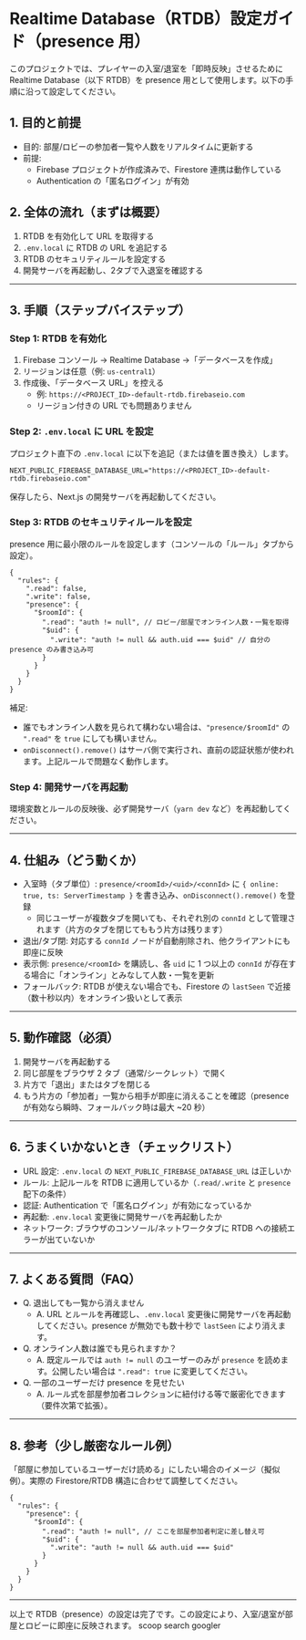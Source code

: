 # Realtime Database（RTDB）設定ガイド（presence 用）

このプロジェクトでは、プレイヤーの入室/退室を「即時反映」させるために Realtime Database（以下 RTDB）を presence 用として使用します。以下の手順に沿って設定してください。

## 1. 目的と前提
- 目的: 部屋/ロビーの参加者一覧や人数をリアルタイムに更新する
- 前提:
  - Firebase プロジェクトが作成済みで、Firestore 連携は動作している
  - Authentication の「匿名ログイン」が有効

## 2. 全体の流れ（まずは概要）
1) RTDB を有効化して URL を取得する
2) `.env.local` に RTDB の URL を追記する
3) RTDB のセキュリティルールを設定する
4) 開発サーバを再起動し、2タブで入退室を確認する

---

## 3. 手順（ステップバイステップ）

### Step 1: RTDB を有効化
1. Firebase コンソール → Realtime Database →「データベースを作成」
2. リージョンは任意（例: `us-central1`）
3. 作成後、「データベース URL」を控える
   - 例: `https://<PROJECT_ID>-default-rtdb.firebaseio.com`
   - リージョン付きの URL でも問題ありません

### Step 2: `.env.local` に URL を設定
プロジェクト直下の `.env.local` に以下を追記（または値を置き換え）します。

```
NEXT_PUBLIC_FIREBASE_DATABASE_URL="https://<PROJECT_ID>-default-rtdb.firebaseio.com"
```

保存したら、Next.js の開発サーバを再起動してください。

### Step 3: RTDB のセキュリティルールを設定
presence 用に最小限のルールを設定します（コンソールの「ルール」タブから設定）。

```
{
  "rules": {
    ".read": false,
    ".write": false,
    "presence": {
      "$roomId": {
        ".read": "auth != null", // ロビー/部屋でオンライン人数・一覧を取得
        "$uid": {
          ".write": "auth != null && auth.uid === $uid" // 自分の presence のみ書き込み可
        }
      }
    }
  }
}
```

補足:
- 誰でもオンライン人数を見られて構わない場合は、`"presence/$roomId"` の `".read"` を `true` にしても構いません。
- `onDisconnect().remove()` はサーバ側で実行され、直前の認証状態が使われます。上記ルールで問題なく動作します。

### Step 4: 開発サーバを再起動
環境変数とルールの反映後、必ず開発サーバ（`yarn dev` など）を再起動してください。

---

## 4. 仕組み（どう動くか）
- 入室時（タブ単位）: `presence/<roomId>/<uid>/<connId>` に `{ online: true, ts: ServerTimestamp }` を書き込み、`onDisconnect().remove()` を登録
  - 同じユーザーが複数タブを開いても、それぞれ別の `connId` として管理されます（片方のタブを閉じてももう片方は残ります）
- 退出/タブ閉: 対応する `connId` ノードが自動削除され、他クライアントにも即座に反映
- 表示側: `presence/<roomId>` を購読し、各 `uid` に 1 つ以上の `connId` が存在する場合に「オンライン」とみなして人数・一覧を更新
- フォールバック: RTDB が使えない場合でも、Firestore の `lastSeen` で近接（数十秒以内）をオンライン扱いとして表示

---

## 5. 動作確認（必須）
1) 開発サーバを再起動する
2) 同じ部屋をブラウザ 2 タブ（通常/シークレット）で開く
3) 片方で「退出」またはタブを閉じる
4) もう片方の「参加者」一覧から相手が即座に消えることを確認（presence が有効なら瞬時、フォールバック時は最大 ~20 秒）

---

## 6. うまくいかないとき（チェックリスト）
- URL 設定: `.env.local` の `NEXT_PUBLIC_FIREBASE_DATABASE_URL` は正しいか
- ルール: 上記ルールを RTDB に適用しているか（`.read/.write` と `presence` 配下の条件）
- 認証: Authentication で「匿名ログイン」が有効になっているか
- 再起動: `.env.local` 変更後に開発サーバを再起動したか
- ネットワーク: ブラウザのコンソール/ネットワークタブに RTDB への接続エラーが出ていないか

---

## 7. よくある質問（FAQ）
- Q. 退出しても一覧から消えません
  - A. URL とルールを再確認し、`.env.local` 変更後に開発サーバを再起動してください。presence が無効でも数十秒で `lastSeen` により消えます。
- Q. オンライン人数は誰でも見られますか？
  - A. 既定ルールでは `auth != null` のユーザーのみが `presence` を読めます。公開したい場合は `".read": true` に変更してください。
- Q. 一部のユーザーだけ presence を見せたい
  - A. ルール式を部屋参加者コレクションに紐付ける等で厳密化できます（要件次第で拡張）。

---

## 8. 参考（少し厳密なルール例）
「部屋に参加しているユーザーだけ読める」にしたい場合のイメージ（擬似例）。実際の Firestore/RTDB 構造に合わせて調整してください。

```
{
  "rules": {
    "presence": {
      "$roomId": {
        ".read": "auth != null", // ここを部屋参加者判定に差し替え可
        "$uid": {
          ".write": "auth != null && auth.uid === $uid"
        }
      }
    }
  }
}
```

---

以上で RTDB（presence）の設定は完了です。この設定により、入室/退室が部屋とロビーに即座に反映されます。
scoop search googler
